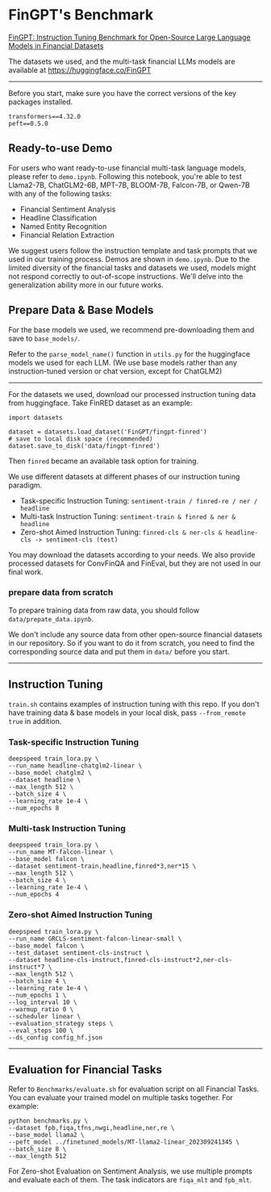 # FinGPT's Benchmark

[FinGPT: Instruction Tuning Benchmark for Open-Source Large Language Models in Financial Datasets
](https://arxiv.org/abs/2310.04793)


The datasets we used, and the multi-task financial LLMs models are available at <https://huggingface.co/FinGPT>

---

Before you start, make sure you have the correct versions of the key packages installed.
```
transformers==4.32.0
peft==0.5.0
```

## Ready-to-use Demo

For users who want ready-to-use financial multi-task language models, please refer to `demo.ipynb`.
Following this notebook, you're able to test Llama2-7B, ChatGLM2-6B, MPT-7B, BLOOM-7B, Falcon-7B, or Qwen-7B with any of the following tasks: 
- Financial Sentiment Analysis
- Headline Classification
- Named Entity Recognition
- Financial Relation Extraction

We suggest users follow the instruction template and task prompts that we used in our training process. Demos are shown in `demo.ipynb`. Due to the limited diversity of the financial tasks and datasets we used, models might not respond correctly to out-of-scope instructions. We'll delve into the generalization ability more in our future works.

## Prepare Data & Base Models

For the base models we used, we recommend pre-downloading them and save to `base_models/`.

Refer to the `parse_model_name()` function in `utils.py` for the huggingface models we used for each LLM. (We use base models rather than any instruction-tuned version or chat version, except for ChatGLM2)

---

For the datasets we used, download our processed instruction tuning data from huggingface. Take FinRED dataset as an example:
```
import datasets

dataset = datasets.load_dataset('FinGPT/fingpt-finred')
# save to local disk space (recommended)
dataset.save_to_disk('data/fingpt-finred')
```
Then `finred` became an available task option for training.

We use different datasets at different phases of our instruction tuning paradigm.
- Task-specific Instruction Tuning: `sentiment-train / finred-re / ner / headline`
- Multi-task Instruction Tuning: `sentiment-train & finred & ner & headline`
- Zero-shot Aimed Instruction Tuning: `finred-cls & ner-cls & headline-cls -> sentiment-cls (test)`

You may download the datasets according to your needs. We also provide processed datasets for ConvFinQA and FinEval, but they are not used in our final work.

### prepare data from scratch
To prepare training data from raw data, you should follow `data/prepate_data.ipynb`. 

We don't include any source data from other open-source financial datasets in our repository. So if you want to do it from scratch, you need to find the corresponding source data and put them in `data/` before you start. 

---

## Instruction Tuning

`train.sh` contains examples of instruction tuning with this repo.
If you don't have training data & base models in your local disk, pass `--from_remote true` in addition.

### Task-specific Instruction Tuning
```
deepspeed train_lora.py \
--run_name headline-chatglm2-linear \
--base_model chatglm2 \
--dataset headline \
--max_length 512 \
--batch_size 4 \
--learning_rate 1e-4 \
--num_epochs 8
```
### Multi-task Instruction Tuning
```
deepspeed train_lora.py \
--run_name MT-falcon-linear \
--base_model falcon \
--dataset sentiment-train,headline,finred*3,ner*15 \
--max_length 512 \
--batch_size 4 \
--learning_rate 1e-4 \
--num_epochs 4
```
### Zero-shot Aimed Instruction Tuning
```
deepspeed train_lora.py \
--run_name GRCLS-sentiment-falcon-linear-small \
--base_model falcon \
--test_dataset sentiment-cls-instruct \
--dataset headline-cls-instruct,finred-cls-instruct*2,ner-cls-instruct*7 \
--max_length 512 \
--batch_size 4 \
--learning_rate 1e-4 \
--num_epochs 1 \
--log_interval 10 \
--warmup_ratio 0 \
--scheduler linear \
--evaluation_strategy steps \
--eval_steps 100 \
--ds_config config_hf.json
```

---

## Evaluation for Financial Tasks

Refer to `Benchmarks/evaluate.sh` for evaluation script on all Financial Tasks.
You can evaluate your trained model on multiple tasks together. For example:
```
python benchmarks.py \
--dataset fpb,fiqa,tfns,nwgi,headline,ner,re \
--base_model llama2 \
--peft_model ../finetuned_models/MT-llama2-linear_202309241345 \
--batch_size 8 \
--max_length 512
```

For Zero-shot Evaluation on Sentiment Analysis, we use multiple prompts and evaluate each of them.
The task indicators are `fiqa_mlt` and `fpb_mlt`.


